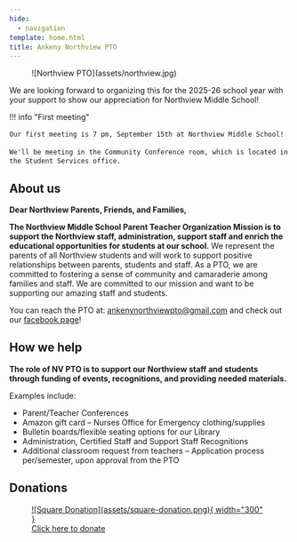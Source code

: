 ```yaml
---
hide:
  - navigation
template: home.html
title: Ankeny Northview PTO
---
```


<figure markdown="span">
  ![Northview PTO](assets/northview.jpg)
</figure>

We are looking forward to organizing this for the 2025-26 school year with your support to show our appreciation for
Northview Middle School!

!!! info "First meeting"

    Our first meeting is 7 pm, September 15th at Northview Middle School! 
    
    We'll be meeting in the Community Conference room, which is located in the Student Services office.

## About us

**Dear Northview Parents, Friends, and Families,**

**The Northview Middle School Parent Teacher Organization Mission is to support the Northview staff, administration,
support staff and enrich the educational opportunities for students at our school.** We represent the parents of all
Northview students and will work to support positive relationships between parents, students and staff. As a PTO, we are
committed to fostering a sense of community and camaraderie among families and staff. We are committed to our mission
and want to be supporting our amazing staff and students.

You can reach the PTO at: <ankenynorthviewpto@gmail.com> and check out our [facebook page](https://www.facebook.com/people/Northview-PTO/61577645524770/)!

## How we help

**The role of NV PTO is to support our Northview staff and students through funding of events, recognitions, and
providing needed materials.**

Examples include:

- Parent/Teacher Conferences
- Amazon gift card – Nurses Office for Emergency clothing/supplies
- Bulletin boards/flexible seating options for our Library
- Administration, Certified Staff and Support Staff Recognitions
- Additional classroom request from teachers – Application process per/semester, upon approval from the PTO

## Donations

<figure markdown="span">
  <a href="https://square.link/u/vAIrUPht">
    ![Square Donation](assets/square-donation.png){ width="300" }
    <figcaption>Click here to donate</figcaption>
  </a>
</figure>
